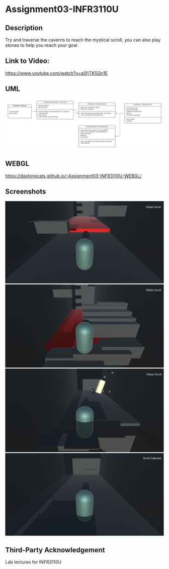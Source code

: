 # Assignment03-INFR3110U

## Description
Try and traverse the caverns to reach the mystical scroll, you can also play stones to help you reach your goal.

## Link to Video: 
https://www.youtube.com/watch?v=aSfjTKSQn1E

## UML
![](Assignment03_Screenshots/UML.png)

## WEBGL
https://dashingcats.github.io/-Assignment03-INFR3110U-WEBGL/

## Screenshots
![](Assignment03_Screenshots/p1.png)
![](Assignment03_Screenshots/p2.png)
![](Assignment03_Screenshots/p3.png)
![](Assignment03_Screenshots/p4.png)

## Third-Party Acknowledgement
Lab lectures for INFR3110U
